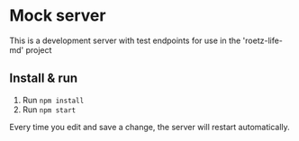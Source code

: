 # Mock server

This is a development server with test endpoints for use in the 'roetz-life-md' project

## Install & run

1. Run `npm install`
2. Run `npm start`

Every time you edit and save a change, the server will restart automatically.
